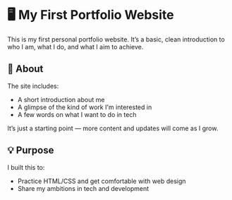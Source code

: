 # 🖥️ My First Portfolio Website

This is my first personal portfolio website. 
It’s a basic, clean introduction to who I am, what I do, and what I aim to achieve.

## 🔎 About

The site includes:

- A short introduction about me
- A glimpse of the kind of work I'm interested in
- A few words on what I want to do in tech

It’s just a starting point — more content and updates will come as I grow.

## 💡 Purpose

I built this to:

- Practice HTML/CSS and get comfortable with web design
- Share my ambitions in tech and development
